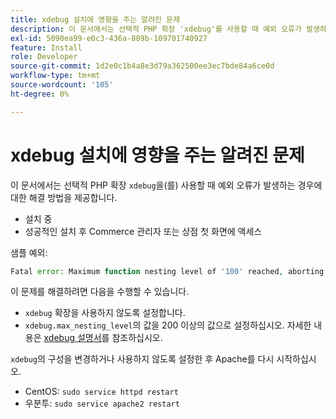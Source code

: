 ```yaml
---
title: xdebug 설치에 영향을 주는 알려진 문제
description: 이 문서에서는 선택적 PHP 확장 'xdebug'를 사용할 때 예외 오류가 발생하는 경우를 위한 해결 방법을 제공합니다.
exl-id: 5090ea99-e0c3-436a-809b-109701740927
feature: Install
role: Developer
source-git-commit: 1d2e0c1b4a8e3d79a362500ee3ec7bde84a6ce0d
workflow-type: tm+mt
source-wordcount: '105'
ht-degree: 0%

---
```


# xdebug 설치에 영향을 주는 알려진 문제

이 문서에서는 선택적 PHP 확장 `xdebug`을(를) 사용할 때 예외 오류가 발생하는 경우에 대한 해결 방법을 제공합니다.

* 설치 중
* 성공적인 설치 후 Commerce 관리자 또는 상점 첫 화면에 액세스

샘플 예외:

```php
Fatal error: Maximum function nesting level of '100' reached, aborting!
```

이 문제를 해결하려면 다음을 수행할 수 있습니다.

* `xdebug` 확장을 사용하지 않도록 설정합니다.
* `xdebug.max_nesting_level`의 값을 200 이상의 값으로 설정하십시오. 자세한 내용은 [xdebug 설명서](http://xdebug.org/docs/basic#max_nesting_level)를 참조하십시오.

`xdebug`의 구성을 변경하거나 사용하지 않도록 설정한 후 Apache를 다시 시작하십시오.

* CentOS: `sudo service httpd restart`
* 우분투: `sudo service apache2 restart`
